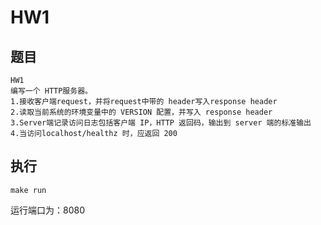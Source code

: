 # HW1

## 题目

```
HW1
编写一个 HTTP服务器。
1.接收客户端request，并将request中带的 header写入response header
2.读取当前系统的环境变量中的 VERSION 配置，并写入 response header
3.Server端记录访问日志包括客户端 IP，HTTP 返回码，输出到 server 端的标准输出
4.当访问localhost/healthz 时，应返回 200
```

## 执行
```shell
make run
```
运行端口为：8080
